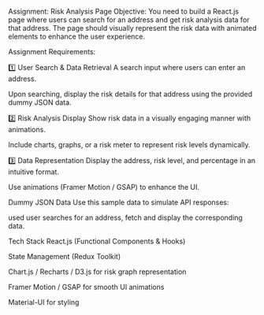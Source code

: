 Assignment: Risk Analysis Page
Objective:
You need to build a React.js page where users can search for an address and get risk analysis data for that address. The page should visually represent the risk data with animated elements to enhance the user experience.


Assignment Requirements:

1️⃣ User Search & Data Retrieval
A search input where users can enter an address.

Upon searching, display the risk details for that address using the provided dummy JSON data.

2️⃣ Risk Analysis Display
Show risk data in a visually engaging manner with animations.

Include charts, graphs, or a risk meter to represent risk levels dynamically.

3️⃣ Data Representation
Display the address, risk level, and percentage in an intuitive format.

Use animations (Framer Motion / GSAP) to enhance the UI.



Dummy JSON Data
Use this sample data to simulate API responses:

used user searches for an address, fetch and display the corresponding data.



Tech Stack
React.js (Functional Components & Hooks)

State Management (Redux Toolkit)

Chart.js / Recharts / D3.js for risk graph representation

Framer Motion / GSAP for smooth UI animations

Material-UI for styling


